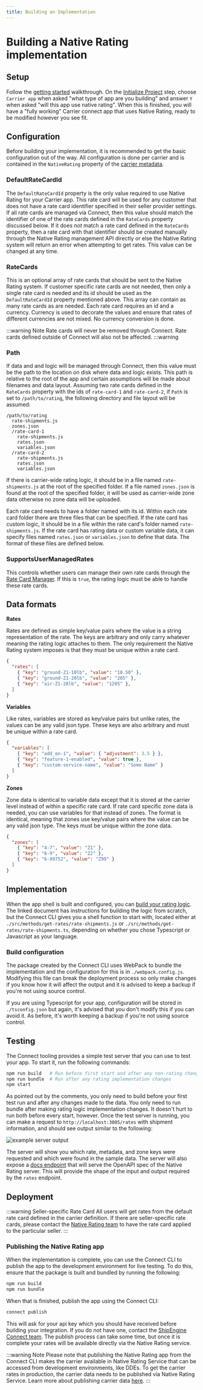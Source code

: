 ```yaml
---
title: Building an Implementation
---
```


# Building a Native Rating implementation

## Setup

Follow the [getting started](/getting-started/installing-nodejs/) walkthrough. On the [Initialize Project](/getting-started/initialize-project/) step, choose `Carrier app` when asked "what type of app are you building" and answer `Y` when asked "will this app use native rating". When this is finished, you will have a "fully working" Carrier connect app that uses Native Rating, ready to be modified however you see fit.

## Configuration

Before building your implementation, it is recommended to get the basic configuration out of the way. All configuration is done per carrier and is contained in the `NativeRating` property of the [carrier metadata](/shipping/#metadata-definition).

### DefaultRateCardId

The `DefaultRateCardId` property is the only value required to use Native Rating for your Carrier app. This rate card will be used for any customer that does not have a rate card identifier specified in their seller provider settings. If all rate cards are managed via Connect, then this value should match the identifier of one of the rate cards defined in the `RateCards` property discussed below. If it does _not_ match a rate card defined in the `RateCards` property, then a rate card with that identifier should be created manually through the Native Rating management API directly or else the Native Rating system will return an error when attempting to get rates. This value can be changed at any time.

### RateCards

This is an optional array of rate cards that should be sent to the Native Rating system. If customer specific rate cards are not needed, then only a single rate card is needed and its id should be used as the `DefaultRateCardId` property mentioned above. This array can contain as many rate cards as are needed. Each rate card requires an id and a currency. Currency is used to decorate the values and ensure that rates of different currencies are not mixed. No currency conversion is done.

:::warning Note
Rate cards will never be removed through Connect. Rate cards defined outside of Connect will also not be affected.
:::warning

### Path

If data and and logic will be managed through Connect, then this value must be the path to the location on disk where data and logic exists. This path is relative to the root of the app and certain assumptions will be made about filenames and data layout. Assuming two rate cards defined in the `RateCards` property with the ids of `rate-card-1` and `rate-card-2`, if `Path` is set to `/path/to/rating`, the following directory and file layout will be assumed:

```
/path/to/rating
  rate-shipments.js
  zones.json
  /rate-card-1
    rate-shipments.js
    rates.json
    variables.json
  /rate-card-2
    rate-shipments.js
    rates.json
    variables.json
```

If there is carrier-wide rating logic, it should be in a file named `rate-shipments.js` at the root of the specified folder. If a file named `zones.json` is found at the root of the specified folder, it will be used as carrier-wide zone data otherwise no zone data will be uploaded.

Each rate card needs to have a folder named with its id. Within each rate card folder there are three files that can be specified. If the rate card has custom logic, it should be in a file within the rate card's folder named `rate-shipments.js`. If the rate card has rating data or custom variable data, it can specify files named `rates.json` or `variables.json` to define that data. The format of these files are defined below.

### SupportsUserManagedRates

This controls whether users can manage their own rate cards through the [Rate Card Manager](./rate-card-manager.md).  If this is `true`, the rating logic must be able to handle these rate cards.

## Data formats

**Rates**

Rates are defined as simple key/value pairs where the value is a string representation of the rate. The keys are arbitrary and only carry whatever meaning the rating logic attaches to them. The only requirement the Native Rating system imposes is that they must be unique within a rate card.

```json
{
  "rates": [
    { "key": "ground-Z1-10lb", "value": "10.50" },
    { "key": "ground-Z1-20lb", "value": "205" },
    { "key": "air-Z1-20lb", "value": "1205" },
  ]
}
```

**Variables**

Like rates, variables are stored as key/value pairs but unlike rates, the values can be any valid json type. These keys are also arbitrary and must be unique within a rate card.

```json
{
  "variables": [
    { "key": "add_on-1", "value": { "adjustment": 3.5 } },
    { "key": "feature-1-enabled", "value": true },
    { "key": "custom-service-name", "value": "Some Name" }
  ]
}
```

**Zones**

Zone data is identical to variable data except that it is stored at the carrier level instead of within a specific rate card. If rate card specific zone data is needed, you can use variables for that instead of zones. The format is identical, meaning that zones use key/value pairs where the value can be any valid json type. The keys must be unique within the zone data.

```json
{
  "zones": [
    { "key": "4-7", "value": "Z1" },
    { "key": "6-9", "value": "Z2" },
    { "key": "6-99752", "value": "Z99" }
  ]
}
```

## Implementation

When the app shell is built and configured, you can [build your rating logic](./rating-logic.md). The linked document has instructions
for building the logic from scratch, but the Connect CLI gives you a shell function to start with, located either at `./src/methods/get-rates/rate-shipments.js` or `./src/methods/get-rates/rate-shipments.ts`, depending on whether you chose Typescript or Javascript
as your language.

### Build configuration

The package created by the Connect CLI uses WebPack to bundle the implementation and the configuration for this is in
`./webpack.config.js`. Modifying this file can break the deployment process so only make changes if you know how it will
affect the output and it is advised to keep a backup if you're not using source control.

If you are using Typescript for your app, configuration will be stored in `./tsconfig.json` but again, it's advised that
you don't modify this if you can avoid it. As before, it's worth keeping a backup if you're not using source control.

## Testing

The Connect tooling provides a simple test server that you can use to test your app. To start it, run the following commands:

```bash
npm run build   # Run before first start and after any non-rating changes
npm run bundle  # Run after any rating implementation changes
npm start
```

As pointed out by the comments, you only need to build before your first test run and after any changes made to the data. You only
need to run bundle after making rating logic implementation changes. It doesn't hurt to run both before every start, however. Once
the test server is running, you can make a request to `http://localhost:3005/rates` with shipment information, and should see output
similar to the following:

![example server output](./images/native-rating-api-server-output.png)

The server will show you which rate, metadata, and zone keys were requested and which were found in the sample data. The server will also expose a [docs endpoint](http://localhost/3005/docs) that will serve the OpenAPI spec of the Native Rating server. This will provide the shape of the input and output required by the `rates` endpoint.

## Deployment

:::warning Seller-specific Rate Card
All users will get rates from the default rate card defined in the carrier definition. If there are seller-specific rate cards, please contact the [Native Rating team](mailto:connect@shipengine.com) to have the rate card applied to the particular seller.
:::

### Publishing the Native Rating app

When the implementation is complete, you can use the Connect CLI to publish the app to the development
environment for live testing. To do this, ensure that the package is built and bundled by running the following:

```bash
npm run build
npm run bundle
```

When that is finished, publish the app using the Connect CLI:

```bash
connect publish
```

This will ask for your api key which you should have received before building your integration. If you do not have one,
contact the [ShipEngine Connect team](mailto:connect@shipengine.com). The publish process can take some time, but once
it is complete your rates will be available directly via the Native Rating service.

:::warning Note
Please note that publishing the Native Rating app from the Connect CLI makes the carrier available in Native Rating Service that can be accessed from development environments, like DDEs. To get the carrier rates in production, the carrier data needs to be published via Native Rating Service. Learn more about publishing carrier data [here](./publishing.md).
:::
